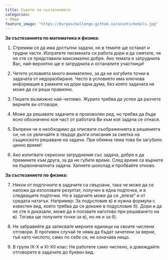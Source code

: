 ```yaml
---
title: Съвети за състезанието
categories:
- Общи
feature_image: "https://burgaschallenge.github.io/assets/medals.jpg"
---
```


**За състезанията по математика и физика:**

1. Стремим се да има достъпни задачи, но в темите ще останат и трудни части. Изпратете писмената си работа дори и да смятате, че не сте се представили максимално добре. Ако темата е затруднила Вас, най-вероятно ще е затруднила и останалите участници!

2. Четете условията много внимателно, за да не изгубите точки в задачата от недоразбиране. Често в условието има ключова информация в рамките на дори една дума, без която задачата не може да се реши правилно.

3. Пишете възможно най-четливо. Журито трябва да успее да разчете верните ви отговори.

4. Може да решавате задачите в произволен ред, но трябва да бъде ясно обозначено коя част от работата Ви към коя задача се отнася.

5. Въпреки че е необходимо да описвате съображенията в решенията си, не се увличайте в твърде дълги описания за сметка на същинското решаване на задачи. При обемна тема това би загубило ценно време!

6. Ако изпитвате сериозни затруднения със задача, добре е да преминете към друга, за да не губите време. След време се върнете на първоначалната задача. Хапнете шоколад и пробвайте отново.

**За състезанието по физика:**

7. Някои от подточките в задачите са свързани, така че може да се наложи да използвате резултат, получен в една подточка, и в следващите подточки. Но в задачите може да се „влезе“ и от средата нататък. Например: За подусловие в) е нужна формула с известен вид, която трябва да се докаже в подусловие б). Дори и да не сте я доказали, може да я ползвате наготово при решаването на в). Тогава ще получите точки за в), но не и за б).  

8. Не забравяйте да записвате мерните единици на своите числени отговори. В противен случай те няма да бъдат зачетени за верни, тъй като числото, само по себе си, не означава нищо.

9. В групи IX-X и XI-XII клас: Не работете само числено, а довеждайте отговорите в задачите до буквен вид.